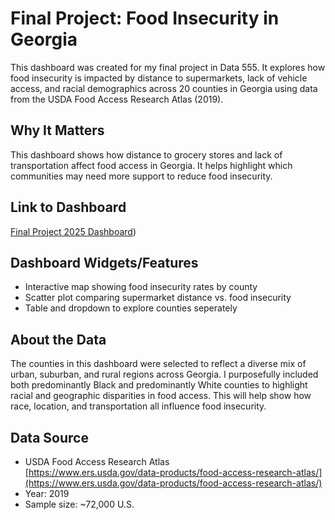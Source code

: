 # Final Project: Food Insecurity in Georgia

This dashboard was created for my final project in Data 555. It explores how food insecurity is impacted by distance to supermarkets, lack of vehicle access, and racial demographics across 20 counties in Georgia using data from the USDA Food Access Research Atlas (2019).

## Why It Matters
This dashboard shows how distance to grocery stores and lack of transportation affect food access in Georgia. It helps highlight which communities may need more support to reduce food insecurity.

## Link to Dashboard  
[Final Project 2025 Dashboard](http://6df8ky-tania-armour.shinyapps.io/FoodInsecurityDashboard))

## Dashboard Widgets/Features  
- Interactive map showing food insecurity rates by county  
- Scatter plot comparing supermarket distance vs. food insecurity  
- Table and dropdown to explore counties seperately 

## About the Data  
The counties in this dashboard were selected to reflect a diverse mix of urban, suburban, and rural regions across Georgia. I purposefully included both predominantly Black and predominantly White counties to highlight racial and geographic disparities in food access. This will help show how race, location, and transportation all influence food insecurity.

## Data Source  
- USDA Food Access Research Atlas  
  [https://www.ers.usda.gov/data-products/food-access-research-atlas/](https://www.ers.usda.gov/data-products/food-access-research-atlas/)  
- Year: 2019  
- Sample size: ~72,000 U.S.
